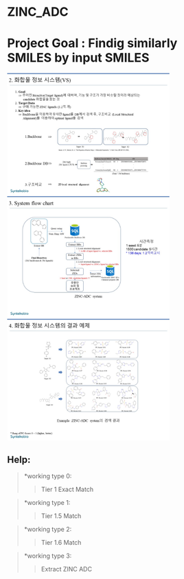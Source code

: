 ZINC_ADC
==========
# Project Goal : Findig similarly SMILES by input SMILES
<img src="./imgs/ZINC_ADC.VS_concept.jpg" width="75%" height="50%"></img><br/>
<img src="./imgs/ZINC_ADC.workflow.jpg" width="75%" height="50%"></img><br/>
<img src="./imgs/ZINC_ADC.ExampleOfResults.jpg" width="75%" height="50%"></img><br/>

## Help:
>*working type 0:   
>   > Tier 1 Exact Match   

>*working type 1:   
>   > Tier 1.5 Match   

>*working type 2:   
>   > Tier 1.6 Match   

>*working type 3:   
>   > Extract ZINC ADC   

